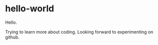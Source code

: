 # hello-world

Hello.

Trying to learn more about coding. Looking forward to experimenting on github.
